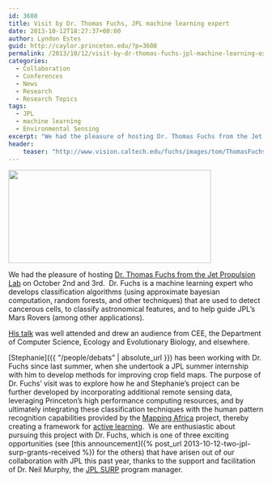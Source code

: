 ```yaml
---
id: 3608
title: Visit by Dr. Thomas Fuchs, JPL machine learning expert
date: 2013-10-12T18:27:37+00:00
author: Lyndon Estes
guid: http://caylor.princeton.edu/?p=3608
permalink: /2013/10/12/visit-by-dr-thomas-fuchs-jpl-machine-learning-expert/
categories:
  - Collaboration
  - Conferences
  - News
  - Research
  - Research Topics
tags:
  - JPL
  - machine learning
  - Environmental Sensing
excerpt: "We had the pleasure of hosting Dr. Thomas Fuchs from the Jet Propulsion Lab on October 2nd and 3rd."
header: 
    teaser: "http://www.vision.caltech.edu/fuchs/images/tom/ThomasFuchs.png"
---
```

<img class="alignleft" alt="" src="http://www.vision.caltech.edu/fuchs/images/tom/ThomasFuchs.png" width="400" height="184" />

We had the pleasure of hosting <a href="http://www.vision.caltech.edu/fuchs/" target="_blank">Dr. Thomas Fuchs from the Jet Propulsion Lab</a> on October 2nd and 3rd. <!--more--> Dr. Fuchs is a machine learning expert who develops classification algorithms (using approximate bayesian computation, random forests, and other techniques) that are used to detect cancerous cells, to classify astronomical features, and to help guide JPL&#8217;s Mars Rovers (among other applications).

<!--more-->

<a href="http://www.princeton.edu/cee/events/viewevent/?id=471" target="_blank">His talk</a> was well attended and drew an audience from CEE, the Department of Computer Science, Ecology and Evolutionary Biology, and elsewhere.

[Stephanie]({{ "/people/debats" | absolute_url }})
has been working with Dr. Fuchs since last summer, when she undertook a JPL summer internship with him to develop methods for improving crop field maps. The purpose of Dr. Fuchs&#8217; visit was to explore how he and Stephanie&#8217;s project can be further developed by incorporating additional remote sensing data, leveraging Princeton&#8217;s high performance computing resources, and by ultimately integrating these classification techniques with the human pattern recognition capabilities provided by the <a href="http://mappingafrica.princeton.edu" target="_blank">Mapping Africa</a> project, thereby creating a framework for <a href="http://en.wikipedia.org/wiki/Active_learning_%28machine_learning%29" target="_blank">active learning</a>.  We are enthusiastic about pursuing this project with Dr. Fuchs, which is one of three exciting opportunities (see [this announcement]({% post_url 2013-10-12-two-jpl-surp-grants-received %}) for the others) that have arisen out of our collaboration with JPL this past year, thanks to the support and facilitation of Dr. Neil Murphy, the [JPL SURP](http://surp.jpl.nasa.gov/) program manager.